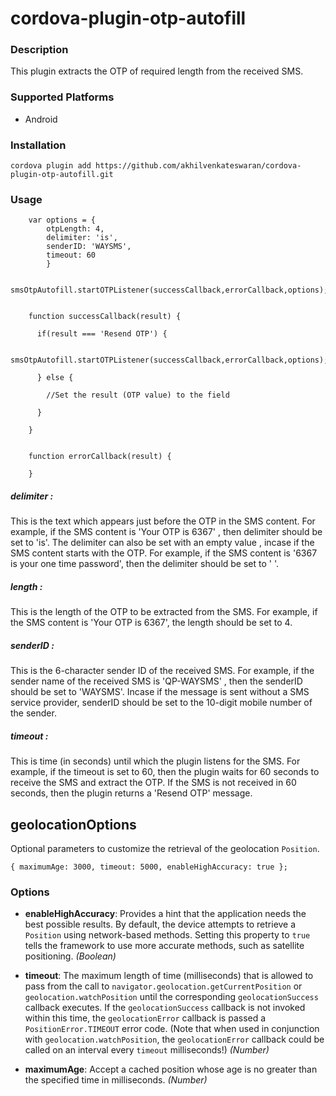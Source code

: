 # cordova-plugin-otp-autofill

### Description

This plugin extracts the OTP of required length from the received SMS.


### Supported Platforms

- Android


### Installation

```
cordova plugin add https://github.com/akhilvenkateswaran/cordova-plugin-otp-autofill.git

```
### Usage

```
	var options = {
		otpLength: 4,
		delimiter: 'is',
		senderID: 'WAYSMS',
		timeout: 60
	    }

	smsOtpAutofill.startOTPListener(successCallback,errorCallback,options);


	function successCallback(result) {

	  if(result === 'Resend OTP') {

		  smsOtpAutofill.startOTPListener(successCallback,errorCallback,options);

	  } else {
	  
	  	//Set the result (OTP value) to the field
		
	  }

	}


	function errorCallback(result) {

	}

```
##### delimiter :

This is the text which appears just before the OTP in the SMS content. For example, if the SMS content is 'Your OTP is 6367' , then delimiter should be set to 'is'. The delimiter can also be set with an empty value , incase if the SMS content starts with the OTP.
For example, if the SMS content is '6367 is your one time password', then the delimiter should be set to ' '.

##### length :
 
This is the length of the OTP to be extracted from the SMS. For example, if the SMS content is 'Your OTP is 6367', the length should be set to 4.

##### senderID :

This is the 6-character sender ID of the received SMS. For example, if the sender name of the received SMS is 'QP-WAYSMS' , then the senderID should be set to 'WAYSMS'. Incase if the message is sent without a SMS service provider, senderID should be set to the 10-digit mobile number of the sender.


##### timeout :

This is time (in seconds) until which the plugin listens for the SMS. For example, if the timeout is set to 60, then the plugin waits for 60 seconds to receive the SMS and extract the OTP. If the SMS is not received in 60 seconds, then the plugin returns a 'Resend OTP' message.

## geolocationOptions

Optional parameters to customize the retrieval of the geolocation
`Position`.

    { maximumAge: 3000, timeout: 5000, enableHighAccuracy: true };

### Options

- __enableHighAccuracy__: Provides a hint that the application needs the best possible results. By default, the device attempts to retrieve a `Position` using network-based methods. Setting this property to `true` tells the framework to use more accurate methods, such as satellite positioning. _(Boolean)_

- __timeout__: The maximum length of time (milliseconds) that is allowed to pass from the call to `navigator.geolocation.getCurrentPosition` or `geolocation.watchPosition` until the corresponding `geolocationSuccess` callback executes. If the `geolocationSuccess` callback is not invoked within this time, the `geolocationError` callback is passed a `PositionError.TIMEOUT` error code. (Note that when used in conjunction with `geolocation.watchPosition`, the `geolocationError` callback could be called on an interval every `timeout` milliseconds!) _(Number)_

- __maximumAge__: Accept a cached position whose age is no greater than the specified time in milliseconds. _(Number)_




    
    
